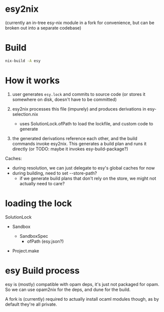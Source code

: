# esy2nix

(currently an in-tree esy-nix module in a fork for convenience, but can be broken out into a separate codebase)

# Build

```bash
nix-build -A esy
```

# How it works

1. user generates `esy.lock` and commits to source code
   (or stores it somewhere on disk, doesn't have to be committed)
1. esy2nix processes this file (impurely) and produces derivations in esy-selection.nix
   - uses SolutionLock.ofPath to load the lockfile, and custom code to generate

1. the generated derivations reference each other, and the build commands
   invoke esy2nix. This generates a build plan and runs it directly (or TODO: maybe it invokes esy-build-package?)

Caches:
- during resolution, we can just delegate to esy's global caches for now
- during building, need to set --store-path?
  - if we generate build plans that don't rely on the store, we might not actually need to care?

# loading the lock

SolutionLock
 - Sandbox
   - SandboxSpec
     - ofPath (esy.json?)


 - Project.make

# esy Build process

esy is (mostly) compatible with opam deps, it's just not packaged for opam. So we can use opam2nix for the deps, and dune for the build.

A fork is (currently) required to actually install ocaml modules though, as by default they're all private.

